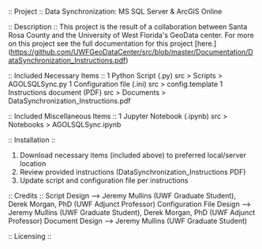 :: Project ::
  Data Synchronization: MS SQL Server & ArcGIS Online

:: Description ::
  This project is the result of a collaboration between Santa Rosa County and the University of West Florida's GeoData center. 
  For more on this project see the full documentation for this project [here.]    (https://github.com/UWFGeoDataCenter/src/blob/master/Documentation/DataSynchronization_Instructions.pdf)

:: Included Necessary Items ::
  1 Python Script (.py)
    src > Scripts > AGOLSQLSync.py
  1 Configuration file (.ini)
    src > config.template
  1 Instructions document (PDF)
    src > Documents > DataSynchronization_Instructions.pdf

:: Included Miscellaneous Items ::
  1 Jupyter Notebook (.ipynb)
    src > Notebooks > AGOLSQLSync.ipynb

:: Installation ::
  1. Download necessary items (included above) to preferred local/server location
  2. Review provided instructions (DataSynchronization_Instructions PDF)
  3. Update script and configuration file per instructions

:: Credits ::
  Script Design --> Jeremy Mullins (UWF Graduate Student), Derek Morgan, PhD (UWF Adjunct Professor)
  Configuration File Design --> Jeremy Mullins (UWF Graduate Student), Derek Morgan, PhD (UWF Adjunct Professor)
  Document Design --> Jeremy Mullins (UWF Graduate Student)

:: Licensing ::

